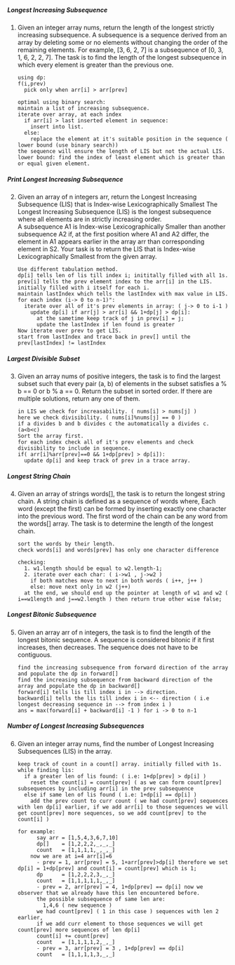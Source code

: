 ##### Longest Increasing Subsequence
1. Given an integer array nums, return the length of the longest strictly increasing subsequence.
   A subsequence is a sequence derived from an array by deleting some or no elements without changing the order of the remaining elements. For example, [3, 6, 2, 7] is a subsequence of [0, 3, 1, 6, 2, 2, 7].
   The task is to find the length of the longest subsequence in which every element is greater than the previous one.
   ```
   using dp:
   f(i,prev)
     pick only when arr[i] > arr[prev]

   optimal using binary search:
   maintain a list of increasing subsequence.
   iterate over array, at each index
     if arr[i] > last inserted element in sequence:
       insert into list.
     else:
       replace the element at it's suitable position in the sequence ( lower bound (use binary search))
   the sequence will ensure the length of LIS but not the actual LIS.
   lower bound: find the index of least element which is greater than or equal given element.
   ```
##### Print Longest Increasing Subsequence
2. Given an array of n integers arr, return the Longest Increasing Subsequence (LIS) that is Index-wise Lexicographically Smallest
   The Longest Increasing Subsequence (LIS) is the longest subsequence where all elements are in strictly increasing order.\
   A subsequence A1 is Index-wise Lexicographically Smaller than another subsequence A2 if, at the first position where A1 and A2 differ, the element in A1 appears earlier in the array arr than corresponding element in S2.
   Your task is to return the LIS that is Index-wise Lexicographically Smallest from the given array.
   ```
   Use different tabulation method.
   dp[i] tells len of lis till index i; inititally filled with all 1s.
   prev[i] tells the prev element index to the arr[i] in the LIS. initially filled with i itself for each i.
   maintain lastIndex which tells the lastIndex with max value in LIS.
   for each index (i-> 0 to n-1)":
     iterate over all of it's prev elements in array: ( j-> 0 to i-1 )
       update dp[i] if arr[j] > arr[i] && 1+dp[j] > dp[i]:
         at the sametime keep track of j in prev[i] = j;
         update the lastIndex if len found is greater
   Now iterate over prev to get LIS.
   start from lastIndex and trace back in prev[] until the prev[lastIndex] != lastIndex
   ```
##### Largest Divisible Subset
3. Given an array nums of positive integers, the task is to find the largest subset such that every pair (a, b) of elements in the subset satisfies a % b == 0 or b % a == 0. Return the subset in sorted order. If there are multiple solutions, return any one of them.
   ```
   in LIS we check for increasability. ( nums[i] > nums[j] )
   here we check divisibility. ( nums[i]%nums[j] == 0 )
   if a divides b and b divides c the automatically a divides c. (a<b<c)
   Sort the array first.
   for each index check all of it's prev elements and check divisibility to include in sequence.
   if( arr[i]%arr[prev]==0 && 1+dp[prev] > dp[i]):
     update dp[i] and keep track of prev in a trace array.
   ```
##### Longest String Chain
4. Given an array of strings words[], the task is to return the longest string chain. A string chain is defined as a sequence of words where,
   Each word (except the first) can be formed by inserting exactly one character into the previous word.
   The first word of the chain can be any word from the words[] array.
   The task is to determine the length of the longest chain.
   ```
   sort the words by their length.
   check words[i] and words[prev] has only one character difference

   checking:
     1. w1.length should be equal to w2.length-1;
     2. iterate over each char: ( i->w1 , j->w2 )
       if both matches move to next in both words ( i++, j++ )
       else: move next only in w2 (j++)
     at the end, we should end up the pointer at length of w1 and w2 ( i==w1length and j==w2.length ) then return true other wise false;
   
   ```
##### Longest Bitonic Subsequence
5. Given an array arr of n integers, the task is to find the length of the longest bitonic sequence.
   A sequence is considered bitonic if it first increases, then decreases. The sequence does not have to be contiguous.
   ```
   find the increasing subsequence from forward direction of the array and populate the dp in forward[]
   find the increasing subsequence from backward direction of the array and populate the dp in backward[]
   forward[i] tells lis till index i in --> direction.
   backward[i] tells the lis till index i in <-- direction ( i.e longest decreasing sequence in --> from index i )
   ans = max(forward[i] + backward[i] -1 ) for i -> 0 to n-1
   ```
##### Number of Longest Increasing Subsequences
6. Given an integer array nums, find the number of Longest Increasing Subsequences (LIS) in the array.
   ```
   keep track of count in a count[] array. initially filled with 1s.
   while finding lis:
     if a greater len of lis found: ( i.e: 1+dp[prev] > dp[i] )
       reset the count[i] = count[prev] ( as we can form count[prev] subsequences by including arr[i] in the prev subsequence
     else if same len of lis found ( i.e: 1+dp[i] == dp[i] )
       add the prev count to curr count ( we had count[prev] sequences with len dp[i] earlier, if we add arr[i] to those sequences we will get count[prev] more sequences, so we add count[prev] to the count[i] )

   for example:
         say arr = [1,5,4,3,6,7,10]
         dp[]    = [1,2,2,2,_,_,_]
         count   = [1,1,1,1,_,_,_]
       now we are at i=4 arr[i]=6
         - prev = 1, arr[prev] = 5, 1+arr[prev]>dp[i] therefore we set dp[i] = 1+dp[prev] and count[i] = count[prev] which is 1;
         dp      = [1,2,2,2,3,_,_]
         count   = [1,1,1,1,1,_,_]
         - prev = 2, arr[prev] = 4, 1+dp[prev] == dp[i] now we observer that we already have this len encountered before.
         the possible subsequence of same len are:
           1,4,6 ( new sequence )
         we had count[prev] ( 1 in this case ) sequences with len 2 earlier,
         if we add curr element to those sequences we will get count[prev] more sequences of len dp[i]
         count[i] += count[prev]
         count   = [1,1,1,1,2,_,_]
         - prev = 3, arr[prev] = 3 , 1+dp[prev] == dp[i]
         count   = [1,1,1,1,3,_,_]
   ```


















   
